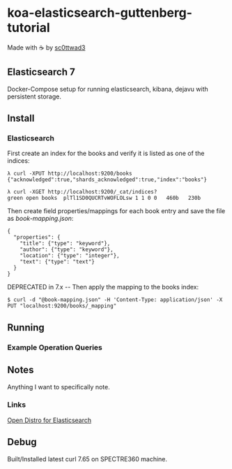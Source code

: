 # koa-elasticsearch-guttenberg-tutorial

Made with ☕️ by [sc0ttwad3](http://www.sc0ttwad3.com)

## Elasticsearch 7

Docker-Compose setup for running elasticsearch, kibana, dejavu with persistent storage.

## Install

### Elasticsearch

First create an index for the books and verify it is listed as one of the indices:

```
λ curl -XPUT http://localhost:9200/books
{"acknowledged":true,"shards_acknowledged":true,"index":"books"}

λ curl -XGET http://localhost:9200/_cat/indices?
green open books  plTl1SD0QUCRTvWOFLOLsw 1 1 0 0   460b   230b
```

Then create field properties/mappings for each book entry and save the file as _book-mapping.json_:

```
{
  "properties": {
    "title": {"type": "keyword"},
    "author": {"type": "keyword"},
    "location": {"type": "integer"},
    "text": {"type": "text"}
  }
}
```

DEPRECATED in 7.x -- Then apply the mapping to the books index:

```
$ curl -d "@book-mapping.json" -H 'Content-Type: application/json' -X PUT "localhost:9200/books/_mapping"
```

## Running

### Example Operation Queries

## Notes

Anything I want to specifically note.

### Links

[Open Distro for Elasticsearch](http://opendistro.github.io/for-elasticsearch-docs/)

## Debug

Built/Installed latest curl 7.65 on SPECTRE360 machine.
